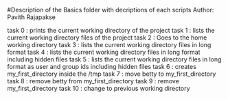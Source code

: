 #Description of the Basics folder with decriptions of each scripts
Author:  Pavith Rajapakse

task 0 : prints the current working directory of the project
task 1 : lists the current working directory files of the project
task 2 : Goes to the home working directory
task 3 : lists the current working directory files in long format
task 4 : lists the current working directory files in long format including hidden files
task 5 : lists the current working directory files in long format as user and group ids including hidden files
task 6 : creates my_first_directory inside the /tmp
task 7 : move betty to  my_first_directory
task 8 : remove betty from  my_first_directory
task 9 : remove my_first_directory
task 10 : change to previous working directory



